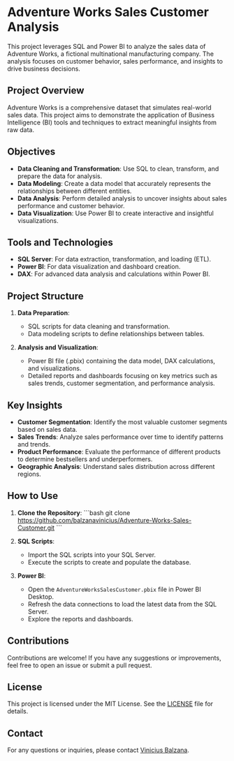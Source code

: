 
# Adventure Works Sales Customer Analysis

This project leverages SQL and Power BI to analyze the sales data of Adventure Works, a fictional multinational manufacturing company. The analysis focuses on customer behavior, sales performance, and insights to drive business decisions.

## Project Overview

Adventure Works is a comprehensive dataset that simulates real-world sales data. This project aims to demonstrate the application of Business Intelligence (BI) tools and techniques to extract meaningful insights from raw data.

## Objectives

- **Data Cleaning and Transformation**: Use SQL to clean, transform, and prepare the data for analysis.
- **Data Modeling**: Create a data model that accurately represents the relationships between different entities.
- **Data Analysis**: Perform detailed analysis to uncover insights about sales performance and customer behavior.
- **Data Visualization**: Use Power BI to create interactive and insightful visualizations.

## Tools and Technologies

- **SQL Server**: For data extraction, transformation, and loading (ETL).
- **Power BI**: For data visualization and dashboard creation.
- **DAX**: For advanced data analysis and calculations within Power BI.

## Project Structure

1. **Data Preparation**:
    - SQL scripts for data cleaning and transformation.
    - Data modeling scripts to define relationships between tables.

2. **Analysis and Visualization**:
    - Power BI file (.pbix) containing the data model, DAX calculations, and visualizations.
    - Detailed reports and dashboards focusing on key metrics such as sales trends, customer segmentation, and performance analysis.

## Key Insights

- **Customer Segmentation**: Identify the most valuable customer segments based on sales data.
- **Sales Trends**: Analyze sales performance over time to identify patterns and trends.
- **Product Performance**: Evaluate the performance of different products to determine bestsellers and underperformers.
- **Geographic Analysis**: Understand sales distribution across different regions.

## How to Use

1. **Clone the Repository**:
    \```bash
    git clone https://github.com/balzanavinicius/Adventure-Works-Sales-Customer.git
    \```

2. **SQL Scripts**:
    - Import the SQL scripts into your SQL Server.
    - Execute the scripts to create and populate the database.

3. **Power BI**:
    - Open the `AdventureWorksSalesCustomer.pbix` file in Power BI Desktop.
    - Refresh the data connections to load the latest data from the SQL Server.
    - Explore the reports and dashboards.

## Contributions

Contributions are welcome! If you have any suggestions or improvements, feel free to open an issue or submit a pull request.

## License

This project is licensed under the MIT License. See the [LICENSE](LICENSE) file for details.

## Contact

For any questions or inquiries, please contact [Vinicius Balzana](mailto:your-email@example.com).
